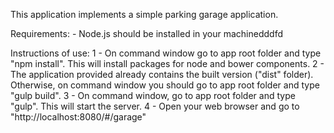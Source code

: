 This application implements a simple parking garage application.

Requirements:
	- Node.js should be installed in your machinedddfd

Instructions of use:
	1 - On command window go to app root folder and type "npm install". 
		This will install packages 	for node and bower components.
	2 - The application provided already contains the built version ("dist" folder). 
		Otherwise, on command window you should go to app root folder and type "gulp build".
	3 - On command window, go to app root folder and type "gulp". This will start the server.
	4 - Open your web browser and go to "http://localhost:8080/#/garage"

